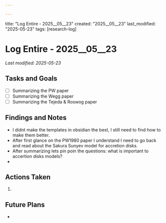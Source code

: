 ```yaml
---

---
```



title: "Log Entire - 2025__05__23"
created: "2025__05__23"
last_modified: "2025-05-23"
tags: [research-log]



# Log Entire - 2025__05__23  
_Last modified: 2025-05-23_

## Tasks and Goals
- [ ] Summarizing the PW paper
- [ ] Summarizing the Wegg paper
- [ ] Summarizing the Tejeda & Roswog paper 

## Findings and Notes
- I didnt make the templates in obsidian the best, I still need to find how to make them better.
- After first glance on the PW1980 paper I understand I need to go back and read about the Sakura Sunyev model for accretion disks.
- After summarizing lets pin poin the questions: what is important to accertion disks models?
- 

## Actions Taken
1. 

## Future Plans
- 
